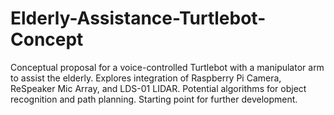 # Elderly-Assistance-Turtlebot-Concept
Conceptual proposal for a voice-controlled Turtlebot with a manipulator arm to assist the elderly. Explores integration of Raspberry Pi Camera, ReSpeaker Mic Array, and LDS-01 LIDAR. Potential algorithms for object recognition and path planning. Starting point for further development.

